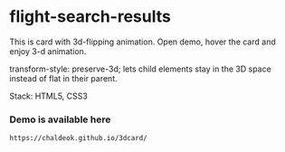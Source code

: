 # flight-search-results
This is card with 3d-flipping animation.
Open demo, hover the card and enjoy 3-d animation.

transform-style: preserve-3d; 
lets child elements stay in the 3D space instead of flat in their parent.

Stack: HTML5, CSS3

### Demo is available here
```
https://chaldeok.github.io/3dcard/
```
